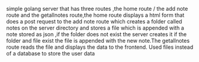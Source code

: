 simple golang server that has three routes ,the home route / the add note route and the getallnotes route,the home route
displays a html form that does a post request to the add note route which creates a folder called notes on the server directory
and stores a file which is appended with a note stored as json ,if the folder does not exist the server creates it if the folder
and file exist the file is appended with the new note.The getallnotes route reads the file and displays the data to the frontend.
Used files instead of a database to store the user data
